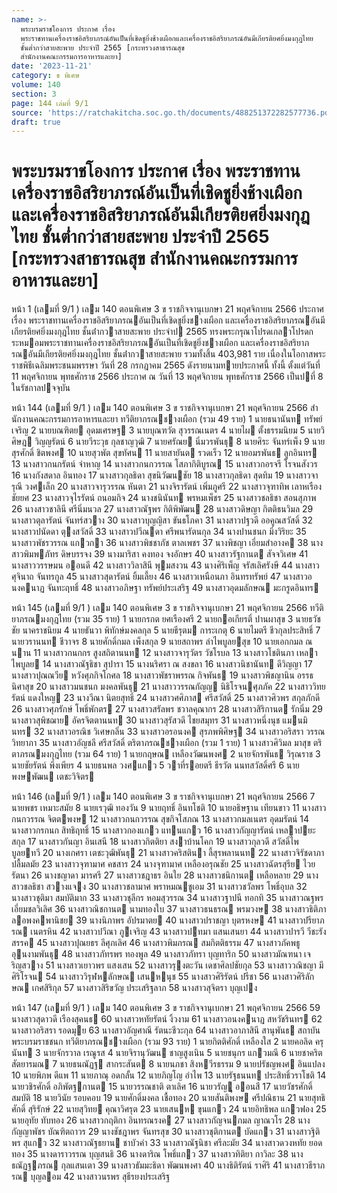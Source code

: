 ```yaml
---
name: >-
  พระบรมราชโองการ ประกาศ เรื่อง
  พระราชทานเครื่องราชอิสริยาภรณ์อันเป็นที่เชิดชูยิ่งช้างเผือกและเครื่องราชอิสริยาภรณ์อันมีเกียรติยศยิ่งมงกุฎไทย
  ชั้นต่ำกว่าสายสะพาย ประจำปี 2565 [กระทรวงสาธารณสุข
  สำนักงานคณะกรรมการอาหารและยา]
date: '2023-11-21'
category: ข พิเศษ
volume: 140
section: 3
page: 144 เล่มที่ 9/1
source: 'https://ratchakitcha.soc.go.th/documents/488251372282577736.pdf'
draft: true
---
```


# พระบรมราชโองการ ประกาศ เรื่อง พระราชทานเครื่องราชอิสริยาภรณ์อันเป็นที่เชิดชูยิ่งช้างเผือกและเครื่องราชอิสริยาภรณ์อันมีเกียรติยศยิ่งมงกุฎไทย ชั้นต่ำกว่าสายสะพาย ประจำปี 2565 [กระทรวงสาธารณสุข สำนักงานคณะกรรมการอาหารและยา]

หน้า 1 (เลมที่ 9/1 ) เลม 140 ตอนพิเศษ 3 ข ราชกิจจานุเบกษา 21 พฤศจิกายน 2566 ประกาศ เรื่อง พระราชทานเครื่องราชอิสริยาภรณอันเป็นที่เชิดชูยิ่งชางเผือก และเครื่องราชอิสริยาภรณอันมีเกียรติยศยิ่งมงกุฎไทย ชั้นต่ํากวาสายสะพาย ประจําป 2565 ทรงพระกรุณาโปรดเกลาโปรดกระหมอมพระราชทานเครื่องราชอิสริยาภรณอันเป็นที่เชิดชูยิ่งชางเผือก และเครื่องราชอิสริยาภรณอันมีเกียรติยศยิ่งมงกุฎไทย ชั้นต่ํากวาสายสะพาย รวมทั้งสิ้น 403,981 ราย เนื่องในโอกาสพระราชพิธีเฉลิมพระชนมพรรษา วันที่ 28 กรกฎาคม 2565 ดังรายนามทายประกาศนี้ ทั้งนี้ ตั้งแต่วันที่ 11 พฤศจิกายน พุทธศักราช 2566 ประกาศ ณ วันที่ 13 พฤศจิกายน พุทธศักราช 2566 เป็นปที่ 8 ในรัชกาลปจจุบัน

หน้า 144 (เลมที่ 9/1 ) เลม 140 ตอนพิเศษ 3 ข ราชกิจจานุเบกษา 21 พฤศจิกายน 2566 สํานักงานคณะกรรมการอาหารและยา ทวีติยาภรณชางเผือก (รวม 49 ราย) 1 นายธนานันท ทรัพย์เจริญ 2 นายบณฑิตย อุดมเศรษฐ 3 นายบุณฑวัต สุวรรณเนตร 4 นายไผ ตั้งธรรมนิยม 5 นายวิศิษฎ วิญญรัตน์ 6 นายวีระวุธ กุลชาญวุฒิ 7 นายศรัณย นิ่มวรพันธุ 8 นายศิระ จันทร์เพ็ง 9 นายสุรศักดิ์ ชิตพงศ 10 นายสุวพัต สุขทัศน 11 นายสายันต รวดเร็ว 12 นายอมรพันธ ลูกอินทร 13 นางสาวกนกรัตน์ จําหาญ 14 นางสาวกนกวรรณ โสภากิติบูรณ 15 นางสาวกอรจรี โรจนสังวร 16 นางกังสดาล อินทอง 17 นางสาวกุลธิดา สุขนิวัฒนชัย 18 นางสาวกุลธิดา สุดทิม 19 นางสาวจารุณี วงศเล็ก 20 นางสาวจารุวรรณ หันตา 21 นางจิรารัตน์ เพิ่มภูศรี 22 นางสาวจุฑาทิพ เลาหเรืองชัยยศ 23 นางสาวจุไรรัตน์ ถนอมกิจ 24 นางชนินันท พรหมเพ็ชร 25 นางสาวชลธิชา สอนสุภาพ 26 นางสาวชาลินี ศรีนิ่มนวล 27 นางสาวณัฐพร กิติพิพัฒน 28 นางสาวดิษญา กิตติธนวิมล 29 นางสาวตุลารัตน์ จันทร์สวาง 30 นางสาวบุญญิสา ขันธโภคา 31 นางสาวปฐวดี ออคูณสวัสดิ์ 32 นางสาวปนัดดา ตุงสวัสดิ์ 33 นางสาวปวีณดา ศรีพนารัตนกุล 34 นางปานชนก มิ่งวิริยะ 35 นางสาวพัชรวรรณ แกวกา 36 นางสาวพิชชาภัช ตาลเพชร 37 นางพิชญา เอี่ยมสําอางค 38 นางสาวพิมพภัทร ดิษบรรจง 39 นางมาริสา คงทอง จงอักษร 40 นางสาวรัฐกานต สัจจวิเศษ 41 นางสาววรรษมน ออนดี 42 นางสาววิลาสินี พุมสงวน 43 นางศิริเพ็ญ จรัสเลิศรังษี 44 นางสาวศุจินาถ จันทรกูล 45 นางสาวสุดารัตน์ ยิ้มเลี้ยง 46 นางสาวเหนือนภา อินทรทรัพย์ 47 นางสาวอนงคนาฏ จันทะฤทธิ์ 48 นางสาวอภิษฐา ทรัพย์ประเสริฐ 49 นางสาวอุดมลักษณ มะกรูดอินทร

หน้า 145 (เลมที่ 9/1 ) เลม 140 ตอนพิเศษ 3 ข ราชกิจจานุเบกษา 21 พฤศจิกายน 2566 ทวีติยาภรณมงกุฎไทย (รวม 35 ราย) 1 นายกรกต ยศเรืองศรี 2 นายกอเกียรติ์ ปานผาสุข 3 นายธวัชชัย นาคราชนิยม 4 นายธันวา พิทักษ์มงคลกุล 5 นายธีรุตม การะเกตุ 6 นายไมตรี ชีวกุลประสิทธิ์ 7 นายวรานนท ชีวาจร 8 นายศักดิ์กมล เพ็งสกุล 9 นายสถาพร ลําไพบูลยสุข 10 นายเอกกมล ณ นาน 11 นางสาวกนกกร สูงสถิตานนท 12 นางสาวจารุวัตร วัชโรบล 13 นางสาวโชตินภา เหลาไพบูลย 14 นางสาวณัฐธิชา สุปารา 15 นางนริศรา ณ สงขลา 16 นางสาวนิชานันท ดีวิญญา 17 นางสาวปุณณวีย หวังศุภกิจโกศล 18 นางสาวพัชราพรรณ กิจพันธ 19 นางสาวพิชญานิน อรรธนิศาสุข 20 นางสาวมนชนก มงคลพันธุ 21 นางสาววรรณกัญญ นิธิโรจนศุภภัค 22 นางสาววิทยรัตน์ แดงใหญ 23 นางวีณา นิตยสุทธิ์ 24 นางสาวศศิภาส ศรีสวัสดิ์ 25 นางสาวศิวพร สกุลภักดี 26 นางสาวศุภรักษ์ โพธิ์พักตร 27 นางสาวสรัลพร ชวาลคุณากร 28 นางสาวสิริกานต รักนิ่ม 29 นางสาวสุพิชฌาย อัครจิตตานนท 30 นางสาวสุรัสวดี ไชยสมุทร 31 นางสาวหนึ่งนุช แมนมินทร 32 นางสาวอรณิช วิเศษกลิ่น 33 นางสาวอรอนงค สุรภพพิศิษฐ 34 นางสาวอริสรา วรรณวิทยาภา 35 นางสาวอัญชลี ศรีสวัสดิ์ ตริตาภรณชางเผือก (รวม 1 ราย) 1 นางสาวศิวิมล มาสุข ตริตาภรณมงกุฎไทย (รวม 64 ราย) 1 นายกฤษณ เหลืองวัฒนพงศ 2 นายจักรพันธ วิรุณราช 3 นายชัยรัตน์ พึ่งเพียร 4 นายธนพล วงศแกว 5 วาที่รอยตรี ธีรวัต นนทสวัสดิ์ศรี 6 นายพงษพัฒน เตชะวิจิตร

หน้า 146 (เลมที่ 9/1 ) เลม 140 ตอนพิเศษ 3 ข ราชกิจจานุเบกษา 21 พฤศจิกายน 2566 7 นายพชร เหมาะสมัย 8 นายเรวุฒิ ทองวัน 9 นายฤทธิ์ อินทโชติ 10 นายอธิษฐาน เทียนขาว 11 นางสาวกนกวรรณ จิตตพงษ 12 นางสาวกนกวรรณ สุขกิจโสภณ 13 นางสาวกมลเนตร อุดมรัตน์ 14 นางสาวกรกนก สิทธิฤทธิ์ 15 นางสาวกองแกว แทนแกว 16 นางสาวกัญญารัตน์ เหลาปยะสกุล 17 นางสาวกันญา อินเสนี 18 นางสาวกิตติยา สงาบ้านโคก 19 นางสาวกุลวดี สวัสดิ์ไพบูลยทวี 20 นางเกศรา เตชะวุฒิพันธุ 21 นางสาวคริสตินา ลี้สุรพลานนท 22 นางสาวจิรัชดาภา ปลื้มลมัย 23 นางสาวจุฑามาศ คชสาร 24 นางจุฑามาศ เหลืองอรุณชัย 25 นางสาวฉัตรสุรีย ไวยรัตนา 26 นางชญาดา มารศรี 27 นางสาวชฎาธร อินใย 28 นางสาวชนิกานต เหลือหลาย 29 นางสาวชลธิชา สวางแจง 30 นางสาวชลามาศ พราหมณชูเอม 31 นางสาวชวัลพร โพธิ์อุบล 32 นางสาวชุติมา สมบัติมาก 33 นางสาวชุลีกร หอมสุวรรณ 34 นางสาวฐาปนี ทอกทิ 35 นางสาวณฐพร เอี่ยมชลวิเลิศ 36 นางสาวณิชกานต นามทองใบ 37 นางสาวธนธรณ พรมวงษ 38 นางสาวธิติภา ลอพงคพานิชย 39 นางนิภาพร อัปรมาตย 40 นางสาวปราชญา บุตรหงษ 41 นางสาวปรียาภรณ เนตรหิน 42 นางสาวปวีณา ภูเจริญ 43 นางสาวปทมา แสนเสนยา 44 นางสาวปารวี วีชะรังสรรค 45 นางสาวปุณยธร ลีศุภเลิศ 46 นางสาวพิมภรณ สมกิตติธรรม 47 นางสาวภัคพธู อุนงามพันธุ 48 นางสาวภัทรพร ทองพูล 49 นางสาวภัทรา บุญทาริก 50 นางสาวมัณฑนา เจริญสวาง 51 นางสาวเยาวพร แสงเสน 52 นางสาวรุงตะวัน เดชาศิลปชัยกุล 53 นางสาววณิชญา มีศิริโรจน 54 นางสาววิรุฬหลักษณ เสนหนุช 55 นางสาวศิริรัตน์ ปรีชา 56 นางสาวศิริลักษณ เกศสิริกุล 57 นางสาวสิริขวัญ ประเสริฐลาภ 58 นางสาวสุจิตรา บุญเปง

หน้า 147 (เลมที่ 9/1 ) เลม 140 ตอนพิเศษ 3 ข ราชกิจจานุเบกษา 21 พฤศจิกายน 2566 59 นางสาวสุดาวดี เรืองสุคนธ 60 นางสาวหทัยรัตน์ งิ้วงาม 61 นางสาวอนงคนาฏ สหวัชรินทร 62 นางสาวอริสรา รอดมุย 63 นางสาวอัญศาณี รัตนะชีวะกุล 64 นางสาวอาภาสินี สานุพันธ สถาบันพระบรมราชชนก ทวีติยาภรณชางเผือก (รวม 93 ราย) 1 นายกิตติศักดิ์ เหลืองใส 2 นายคอลิด ครุนันท 3 นายจักรวาล เรณูรส 4 นายจิรานุวัฒน ชาญสูงเนิน 5 นายชนุกร แกวมณี 6 นายชาคริต สัตยารมณ 7 นายธนณัฏฐ สากระสันต 8 นายนภชา สิงหวีรธรรม 9 นายปรัชญพงศ อินแปลง 10 นายพิภพ ดีแพ 11 นายภาณุ อดกลั้น 12 นายภิญโญ อําไพ 13 นายรัฐธนนท ประสิทธิ์วราโชติ 14 นายวชิรศักดิ์ อภิพัตฐกานต 15 นายวรรณชาติ ตาเลิศ 16 นายวรัญู ออนสี 17 นายวัชรศักดิ์ สมบัติ 18 นายวินัย รอบคอบ 19 นายศักดิ์มงคล เชื้อทอง 20 นายสันติพงษ ศรีปณิธาน 21 นายสุทธิศักดิ์ สุริรักษ์ 22 นายสุวิทย คุณาวิศรุต 23 นายเสนห ขุนแกว 24 นายอิทธิพล แกวฟอง 25 นายอุทัย ทับทอง 26 นางสาวกฤติกา อินทรณรงค 27 นางสาวกัญจนกมล ญาณวโร 28 นางกัญญาพัชร บัณฑิตถาวร 29 นางชัชฎาพร จันทรสุข 30 นางสาวชุติกานต บัดแกว 31 นางสาวฐิติพร สุแกว 32 นางสาวณัฐธยาน ชาบัวคํา 33 นางสาวณัฐนิชา ศรีละมัย 34 นางสาวดวงหทัย ยอดทอง 35 นางดาราวรรณ บุญสนธิ 36 นางดาริณ โพธิ์แกว 37 นางสาวทิติยา กาวิละ 38 นางธณัฏฐภรณ กุลแสนเตา 39 นางสาวธัมมะธิดา พัฒนพงศา 40 นางธิติรัตน์ ราศิริ 41 นางสาวธีราภรณ บุญลอม 42 นางสาวนรพร สุธีรยงประเสริฐ
